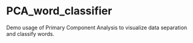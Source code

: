 # PCA_word_classifier
Demo usage of Primary Component Analysis to visualize data separation and classify words. 
